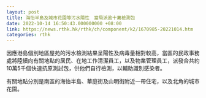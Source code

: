```yaml
---
layout: post
title: 海怡半島及城市花園等污水陽性　當局派逾十萬檢測包
date: 2022-10-14 16:50:43.000000000 +08:00
link: https://news.rthk.hk/rthk/ch/component/k2/1670985-20221014.htm
categories: rthk
---
```


因應港島個別地區屋苑的污水檢測結果呈陽性及病毒量相對較高，當區的民政事務處將陸續向有關地點的居民、在地工作清潔員工，以及物業管理員工，派發合共約10萬5千個快速抗原測試包，供他們自行檢測，以輔助識別感染者。

有關地點分別是南區的海怡半島、華庭街及山明街附近一帶住宅，以及北角的城市花園。
